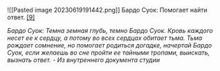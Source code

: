 ![[Pasted image 20230619191442.png]]
Бардо Суок: Помогает найти ответ. [[9]](https://pathologic.fandom.com/ru/wiki/%D0%A1%D1%82%D0%B5%D0%BF%D0%BD%D0%BE%D0%B9_%D1%8F%D0%B7%D1%8B%D0%BA#cite_note-9)

_Бардо Суок: Темна земная глубь, темно Бардо Суок. Кровь каждого несет ее к сердцу, а потому во всех сердцах обитает тьма. Тьма рождает сомнение, но помогает родиться догадке, начертай Бардо Суок, если желаешь во сне пройти ее тайными тропами, выискать, вызнать ответ. - Из внутреннего документа студии_
